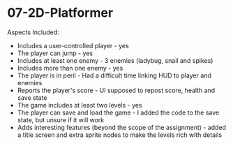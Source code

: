 # 07-2D-Platformer

Aspects Included:
 - Includes a user-controlled player - yes
 - The player can jump - yes
 - Includes at least one enemy - 3 enemies (ladybug, snail and spikes)
 - Includes more than one enemy - yes
 - The player is in peril - Had a difficult time linking HUD to player and enemies
 - Reports the player's score - UI supposed to repost score, health and save state
 - The game includes at least two levels - yes
 - The player can save and load the game - I added the code to the save state, but unsure if it will work
 - Adds interesting features (beyond the scope of the assignment) - added a title screen and extra sprite nodes to make the levels rich with details
